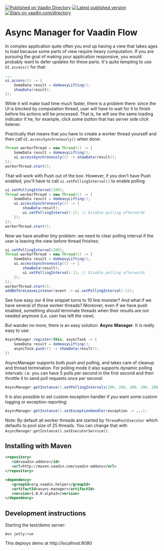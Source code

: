 [![Published on Vaadin  Directory](https://img.shields.io/badge/Vaadin%20Directory-published-00b4f0.svg)](https://vaadin.com/directory/component/async-manager)
[![Latest published version](https://img.shields.io/vaadin-directory/v/async-manager.svg)](https://vaadin.com/directory/component/async-manager)
[![Stars on vaadin.com/directory](https://img.shields.io/vaadin-directory/star/async-manager.svg)](https://vaadin.com/directory/component/async-manager)

# Async Manager for Vaadin Flow

In complex application quite often you end up having a view that takes ages to load
because some parts of view require heavy computation. If you are pursuing the goal 
of making your application responsive, you would probably want to defer updates for
these parts. It's quite tempting to use `UI.access()` for that:
```java
...
ui.access(() -> {
    SomeData result = doHeavyLifting();
    showData(result);
});
```
While it will make load time much faster, there is a problem there: since the UI is
blocked by computation thread, user will have to wait for it to finish before his actions 
will be processed. That is, he will see the same loading indicator if he, for example,
click some button that has server side click listener.

Practically that means that you have to create a worker thread yourself and then call
`UI.accessSynchronously()` when done:
```java
Thread workerThread = new Thread(() -> {
    SomeData result = doHeavyLifting();
    ui.accessSynchronously(() -> showData(result));
});
workerThread.start();
```
That will work with Push out of the box. However, if you don't have Push enabled, you'll
have to call `ui.setPollingInterval()` to enable polling:
```java
ui.setPollingInterval(200);
Thread workerThread = new Thread(() -> {
    SomeData result = doHeavyLifting();
    ui.accessSynchronously(() -> {
        showData(result);
        ui.setPollingInterval(-1); // Disable polling afterwards
    });
});
workerThread.start();
```
Now we have another tiny problem: we need to clear polling interval if the user is 
leaving the view before thread finishes:
```java
ui.setPollingInterval(200);
Thread workerThread = new Thread(() -> {
    SomeData result = doHeavyLifting();
    ui.accessSynchronously(() -> {
        showData(result);
        ui.setPollingInterval(-1); // Disable polling afterwards
    });
});
workerThread.start();
addBeforeLeaveListener(event -> ui.setPollingInterval(-1));
```
See how easy our 4 line snippet turns to 10 line monster? And what if we have 
several of those worker threads? Moreover, even if we have push enabled, something 
should terminate threads when their results are not needed anymore (i.e. user has left the view).

But wander no more, there is an easy solution: **Async Manager**. It is really easy to use:
```java
AsyncManager.register(this, asyncTask -> {
    SomeData result = doHeavyLifting();
    asyncTask.push(() -> showData(result));
})
```
AsyncManager supports both push and polling, and takes care of cleanup and thread 
termination. For polling mode it also supports
dynamic polling intervals: i.e. you can have 5 polls per second in the
first second and then throttle it to send poll requests once per second:
```java
AsyncManager.getInstance().setPollingIntervals(200, 200, 200, 200, 200, 1000);
```

It is also possible to set custom exception handler if you
want some custom logging or exception reporting:
```java
AsyncManager.getInstance().setExceptionHandler(exception -> ...);
```

Note: By default all worker threads are started by `ThreadPoolExecutor` which defaults
to pool size of 25 threads. You can change that with `AsyncManager.getInstance().setExecutorService()`.

## Installing with Maven

```xml
<repository>
   <id>vaadin-addons</id>
   <url>http://maven.vaadin.com/vaadin-addons</url>
</repository>
```

```xml
<dependency>
   <groupId>org.vaadin.helper</groupId>
   <artifactId>async-manager</artifactId>
   <version>1.0.0-alpha3</version>
</dependency>
```

## Development instructions

Starting the test/demo server:
```
mvn jetty:run
```

This deploys demo at http://localhost:8080
